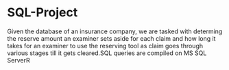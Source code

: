 # SQL-Project
Given the database of an insurance company, we are tasked with determing the reserve amount an examiner sets aside for each claim and how long it takes for an examiner to use the reserving tool as claim goes through various stages till it gets cleared.SQL queries are compiled on MS SQL ServerR
